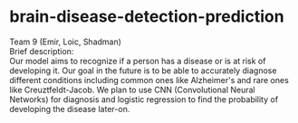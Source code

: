 # brain-disease-detection-prediction
Team 9 (Emir, Loic, Shadman)  
Brief description:  
Our model aims to recognize if a person has a disease or is at risk of developing it. Our goal in the future is to be able to accurately diagnose different conditions including common ones like Alzheimer's and rare ones like Creuztfeldt-Jacob.
We plan to use CNN (Convolutional Neural Networks) for diagnosis and logistic regression to find the probability of developing the disease later-on.
